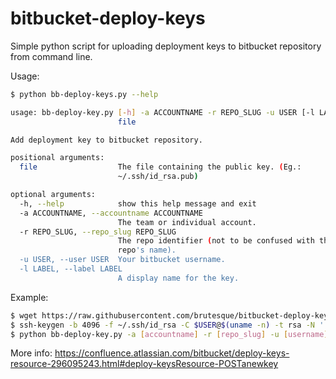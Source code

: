# bitbucket-deploy-keys
Simple python script for uploading deployment keys to bitbucket repository from command line.

Usage:
```sh
$ python bb-deploy-keys.py --help
```
```sh
usage: bb-deploy-key.py [-h] -a ACCOUNTNAME -r REPO_SLUG -u USER [-l LABEL]
                        file

Add deployment key to bitbucket repository.

positional arguments:
  file                  The file containing the public key. (Eg.:
                        ~/.ssh/id_rsa.pub)

optional arguments:
  -h, --help            show this help message and exit
  -a ACCOUNTNAME, --accountname ACCOUNTNAME
                        The team or individual account.
  -r REPO_SLUG, --repo_slug REPO_SLUG
                        The repo identifier (not to be confused with the
                        repo's name).
  -u USER, --user USER  Your bitbucket username.
  -l LABEL, --label LABEL
                        A display name for the key.
```

Example:
```sh
$ wget https://raw.githubusercontent.com/brutesque/bitbucket-deploy-keys/master/bb-deploy-key.py
$ ssh-keygen -b 4096 -f ~/.ssh/id_rsa -C $USER@$(uname -n) -t rsa -N '' -q
$ python bb-deploy-key.py -a [accountname] -r [repo_slug] -u [username] -l "$USER@$(uname -n)" ~/.ssh/id_rsa.pub
```

More info:
https://confluence.atlassian.com/bitbucket/deploy-keys-resource-296095243.html#deploy-keysResource-POSTanewkey
